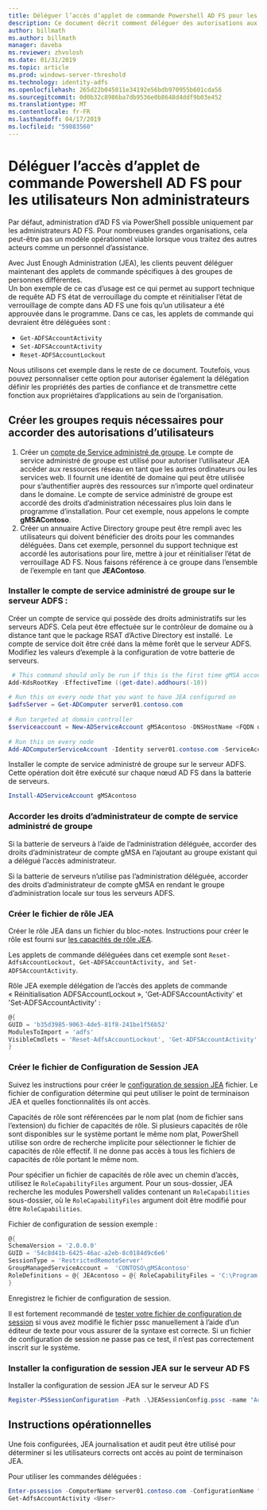 ```yaml
---
title: Déléguer l’accès d’applet de commande Powershell AD FS pour les utilisateurs Non administrateurs
description: Ce document décrit comment déléguer des autorisations aux utilisateurs non administrateurs pour les applets de commande PowerShell AD FS.
author: billmath
ms.author: billmath
manager: daveba
ms.reviewer: zhvolosh
ms.date: 01/31/2019
ms.topic: article
ms.prod: windows-server-threshold
ms.technology: identity-adfs
ms.openlocfilehash: 265d22b045011e34192e56bdb970955b601cda56
ms.sourcegitcommit: 0d0b32c8986ba7db9536e0b8648d4ddf9b03e452
ms.translationtype: MT
ms.contentlocale: fr-FR
ms.lasthandoff: 04/17/2019
ms.locfileid: "59883560"
---
```

# <a name="delegate-ad-fs-powershell-commandlet-access-to-non-admin-users"></a>Déléguer l’accès d’applet de commande Powershell AD FS pour les utilisateurs Non administrateurs 
Par défaut, administration d’AD FS via PowerShell possible uniquement par les administrateurs AD FS. Pour nombreuses grandes organisations, cela peut-être pas un modèle opérationnel viable lorsque vous traitez des autres acteurs comme un personnel d’assistance.  

Avec Just Enough Administration (JEA), les clients peuvent déléguer maintenant des applets de commande spécifiques à des groupes de personnes différentes.  
Un bon exemple de ce cas d’usage est ce qui permet au support technique de requête AD FS état de verrouillage du compte et réinitialiser l’état de verrouillage de compte dans AD FS une fois qu’un utilisateur a été approuvée dans le programme. Dans ce cas, les applets de commande qui devraient être déléguées sont : 
- `Get-ADFSAccountActivity`
- `Set-ADFSAccountActivity` 
- `Reset-ADFSAccountLockout` 

Nous utilisons cet exemple dans le reste de ce document. Toutefois, vous pouvez personnaliser cette option pour autoriser également la délégation définir les propriétés des parties de confiance et de transmettre cette fonction aux propriétaires d’applications au sein de l’organisation.  


##  <a name="create-the-required-groups-necessary-to-grant-users-permissions"></a>Créer les groupes requis nécessaires pour accorder des autorisations d’utilisateurs 
1. Créer un [compte de Service administré de groupe](https://docs.microsoft.com/windows-server/security/group-managed-service-accounts/group-managed-service-accounts-overview). Le compte de service administré de groupe est utilisé pour autoriser l’utilisateur JEA accéder aux ressources réseau en tant que les autres ordinateurs ou les services web. Il fournit une identité de domaine qui peut être utilisée pour s’authentifier auprès des ressources sur n’importe quel ordinateur dans le domaine. Le compte de service administré de groupe est accordé des droits d’administration nécessaires plus loin dans le programme d’installation. Pour cet exemple, nous appelons le compte **gMSAContoso**. 
2. Créer un annuaire Active Directory groupe peut être rempli avec les utilisateurs qui doivent bénéficier des droits pour les commandes déléguées. Dans cet exemple, personnel du support technique est accordé les autorisations pour lire, mettre à jour et réinitialiser l’état de verrouillage AD FS. Nous faisons référence à ce groupe dans l’ensemble de l’exemple en tant que **JEAContoso**. 

### <a name="install-the-gmsa-account-on-the-adfs-server"></a>Installer le compte de service administré de groupe sur le serveur ADFS : 
Créer un compte de service qui possède des droits administratifs sur les serveurs ADFS. Cela peut être effectuée sur le contrôleur de domaine ou à distance tant que le package RSAT d’Active Directory est installé.  Le compte de service doit être créé dans la même forêt que le serveur ADFS. Modifiez les valeurs d’exemple à la configuration de votre batterie de serveurs. 

```powershell
 # This command should only be run if this is the first time gMSA accounts are enabled in the forest 
Add-KdsRootKey -EffectiveTime ((get-date).addhours(-10))  
 
# Run this on every node that you want to have JEA configured on  
$adfsServer = Get-ADComputer server01.contoso.com  
 
# Run targeted at domain controller  
$serviceaccount = New-ADServiceAccount gMSAcontoso -DNSHostName <FQDN of the domain containing the KDS key> - PrincipalsAllowedToRetrieveManagedPassword $adfsServer –passthru 
 
# Run this on every node 
Add-ADComputerServiceAccount -Identity server01.contoso.com -ServiceAccount $ServiceAccount 
```

Installer le compte de service administré de groupe sur le serveur ADFS.  Cette opération doit être exécuté sur chaque nœud AD FS dans la batterie de serveurs. 
 
```powershell
Install-ADServiceAccount gMSAcontoso 
```

### <a name="grant-the-gmsa-account-admin-rights"></a>Accorder les droits d’administrateur de compte de service administré de groupe 
Si la batterie de serveurs à l’aide de l’administration déléguée, accorder des droits d’administrateur de compte gMSA en l’ajoutant au groupe existant qui a délégué l’accès administrateur.  
 
Si la batterie de serveurs n’utilise pas l’administration déléguée, accorder des droits d’administrateur de compte gMSA en rendant le groupe d’administration locale sur tous les serveurs ADFS. 
 
 
### <a name="create-the-jea-role-file"></a>Créer le fichier de rôle JEA 
 
Créer le rôle JEA dans un fichier du bloc-notes. Instructions pour créer le rôle est fourni sur [les capacités de rôle JEA](https://docs.microsoft.com/powershell/jea/role-capabilities). 
 
Les applets de commande déléguées dans cet exemple sont `Reset-AdfsAccountLockout, Get-ADFSAccountActivity, and Set-ADFSAccountActivity`. 

Rôle JEA exemple délégation de l’accès des applets de commande « Réinitialisation ADFSAccountLockout », 'Get-ADFSAccountActivity' et 'Set-ADFSAccountActivity' :

```powershell
@{
GUID = 'b35d3985-9063-4de5-81f8-241be1f56b52'
ModulesToImport = 'adfs'
VisibleCmdlets = 'Reset-AdfsAccountLockout', 'Get-ADFSAccountActivity', 'Set-ADFSAccountActivity'
}
```


### <a name="create-the-jea-session-configuration-file"></a>Créer le fichier de Configuration de Session JEA 
Suivez les instructions pour créer le [configuration de session JEA](https://docs.microsoft.com/powershell/jea/session-configurations) fichier. Le fichier de configuration détermine qui peut utiliser le point de terminaison JEA et quelles fonctionnalités ils ont accès. 

Capacités de rôle sont référencées par le nom plat (nom de fichier sans l’extension) du fichier de capacités de rôle. Si plusieurs capacités de rôle sont disponibles sur le système portant le même nom plat, PowerShell utilise son ordre de recherche implicite pour sélectionner le fichier de capacités de rôle effectif. Il ne donne pas accès à tous les fichiers de capacités de rôle portant le même nom. 

Pour spécifier un fichier de capacités de rôle avec un chemin d’accès, utilisez le `RoleCapabilityFiles` argument. Pour un sous-dossier, JEA recherche les modules Powershell valides contenant un `RoleCapabilities` sous-dossier, où le `RoleCapabilityFiles` argument doit être modifié pour être `RoleCapabilities`. 

Fichier de configuration de session exemple : 

```powershell
@{
SchemaVersion = '2.0.0.0'
GUID = '54c8d41b-6425-46ac-a2eb-8c0184d9c6e6'
SessionType = 'RestrictedRemoteServer'
GroupManagedServiceAccount =  'CONTOSO\gMSAcontoso'
RoleDefinitions = @{ JEAcontoso = @{ RoleCapabilityFiles = 'C:\Program Files\WindowsPowershell\Modules\AccountActivityJEA\RoleCapabilities\JEAAccountActivityResetRole.psrc' } }
}
```

Enregistrez le fichier de configuration de session. 
 
Il est fortement recommandé de [tester votre fichier de configuration de session](https://docs.microsoft.com/powershell/module/Microsoft.PowerShell.Core/Test-PSSessionConfigurationFile?view=powershell-5.1) si vous avez modifié le fichier pssc manuellement à l’aide d’un éditeur de texte pour vous assurer de la syntaxe est correcte. Si un fichier de configuration de session ne passe pas ce test, il n’est pas correctement inscrit sur le système.  
 
### <a name="install-the-jea-session-configuration-on-the-ad-fs-server"></a>Installer la configuration de session JEA sur le serveur AD FS 

Installer la configuration de session JEA sur le serveur AD FS 
 
```powershell
Register-PSSessionConfiguration -Path .\JEASessionConfig.pssc -name "AccountActivityAdministration" -force
``` 
## <a name="operational-instructions"></a>Instructions opérationnelles 
Une fois configurées, JEA journalisation et audit peut être utilisé pour déterminer si les utilisateurs corrects ont accès au point de terminaison JEA. 

Pour utiliser les commandes déléguées : 

```powershell
Enter-pssession -ComputerName server01.contoso.com -ConfigurationName "AccountActivityAdministration" -Credential <User Using JEA> 
Get-AdfsAccountActivity <User> 
```
